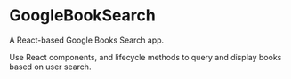 # GoogleBookSearch
A React-based Google Books Search app. 

Use React components, and lifecycle methods to query and display books based on user search. 


